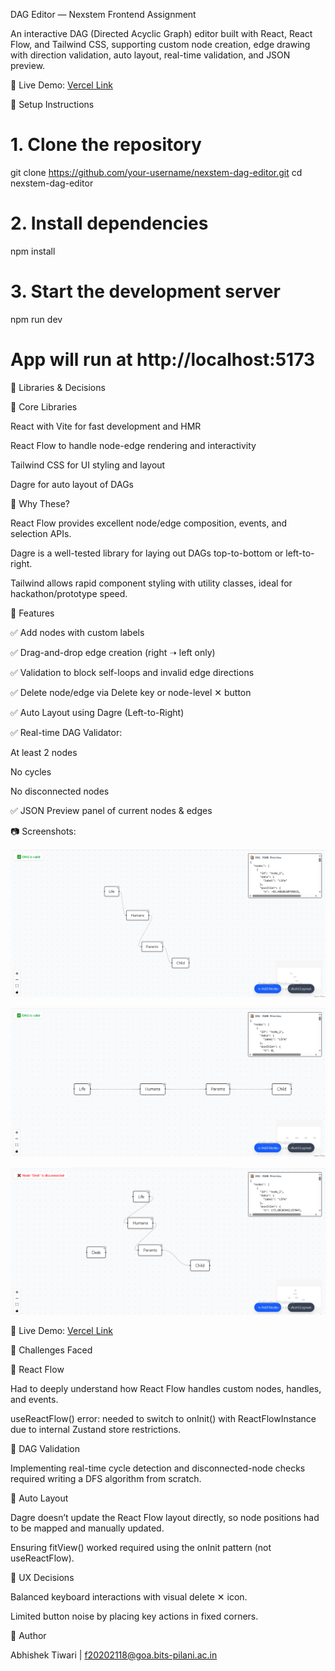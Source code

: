 DAG Editor — Nexstem Frontend Assignment

An interactive DAG (Directed Acyclic Graph) editor built with React, React Flow, and Tailwind CSS, supporting custom node creation, edge drawing with direction validation, auto layout, real-time validation, and JSON preview.

🔗 Live Demo: [Vercel Link](https://nexstem-assignment-dag-builder.vercel.app/)

🚀 Setup Instructions

# 1. Clone the repository

git clone https://github.com/your-username/nexstem-dag-editor.git
cd nexstem-dag-editor

# 2. Install dependencies

npm install

# 3. Start the development server

npm run dev

# App will run at http://localhost:5173

🧩 Libraries & Decisions

🔧 Core Libraries

React with Vite for fast development and HMR

React Flow to handle node-edge rendering and interactivity

Tailwind CSS for UI styling and layout

Dagre for auto layout of DAGs

🧠 Why These?

React Flow provides excellent node/edge composition, events, and selection APIs.

Dagre is a well-tested library for laying out DAGs top-to-bottom or left-to-right.

Tailwind allows rapid component styling with utility classes, ideal for hackathon/prototype speed.

🧪 Features

✅ Add nodes with custom labels

✅ Drag-and-drop edge creation (right ➝ left only)

✅ Validation to block self-loops and invalid edge directions

✅ Delete node/edge via Delete key or node-level ✕ button

✅ Auto Layout using Dagre (Left-to-Right)

✅ Real-time DAG Validator:

At least 2 nodes

No cycles

No disconnected nodes

✅ JSON Preview panel of current nodes & edges

📷 Screenshots:

![alt text](image.png)

![alt text](image-1.png)

![alt text](image-2.png)

🔗 Live Demo: [Vercel Link](https://nexstem-assignment-dag-builder.vercel.app/)

🚧 Challenges Faced

🧩 React Flow

Had to deeply understand how React Flow handles custom nodes, handles, and events.

useReactFlow() error: needed to switch to onInit() with ReactFlowInstance due to internal Zustand store restrictions.

🔁 DAG Validation

Implementing real-time cycle detection and disconnected-node checks required writing a DFS algorithm from scratch.

🎯 Auto Layout

Dagre doesn’t update the React Flow layout directly, so node positions had to be mapped and manually updated.

Ensuring fitView() worked required using the onInit pattern (not useReactFlow).

🧼 UX Decisions

Balanced keyboard interactions with visual delete ✕ icon.

Limited button noise by placing key actions in fixed corners.

🙌 Author

Abhishek Tiwari | f20202118@goa.bits-pilani.ac.in
